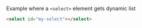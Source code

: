 Example where a `<select>` element gets dynamic list

<!-- fiddle Dynamic select -->

```html
<select id="my-select"></select>
```

```js

```

<!-- fiddle-end -->

